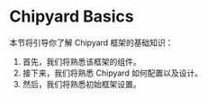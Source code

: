 # Chipyard Basics 

本节将引导你了解 Chipyard 框架的基础知识：

1. 首先，我们将熟悉该框架的组件。
2. 接下来，我们将熟悉 Chipyard 如何配置以及设计。
3. 然后，我们将熟悉初始框架设置。

